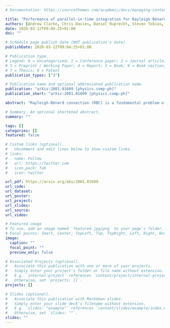 ```yaml
---
# Documentation: https://sourcethemes.com/academic/docs/managing-content/

title: "Performance of parallel-in-time integration for Rayleigh Bénard Convection"
authors: [Andrew Clarke, Chris Davies, Daniel Ruprecht, Steven Tobias, Jeffrey S. Oishi]
date: 2020-03-12T09:04:25+01:00
doi: ""

# Schedule page publish date (NOT publication's date).
publishDate: 2020-03-12T09:04:25+01:00

# Publication type.
# Legend: 0 = Uncategorized; 1 = Conference paper; 2 = Journal article;
# 3 = Preprint / Working Paper; 4 = Report; 5 = Book; 6 = Book section;
# 7 = Thesis; 8 = Patent
publication_types: ["3"]

# Publication name and optional abbreviated publication name.
publication: "arXiv:2001.01609 [physics.comp-ph]"
publication_short: "arXiv:2001.01609 [physics.comp-ph]"

abstract: "Rayleigh-Bénard convection (RBC) is a fundamental problem of fluid dynamics, with many applications to geophysical, astrophysical, and industrial flows. Understanding RBC at parameter regimes of interest requires complex physical or numerical experiments. Numerical simulations require large amounts of computational resources; in order to more efficiently use the large numbers of processors now available in large high performance computing clusters, novel parallelisation strategies are required. To this end, we investigate the performance of the parallel-in-time algorithm Parareal when used in numerical simulations of RBC. We present the first parallel-in-time speedups for RBC simulations at finite Prandtl number. We also investigate the problem of convergence of Parareal with respect to to statistical numerical quantities, such as the Nusselt number, and discuss the importance of reliable online stopping criteria in these cases."

# Summary. An optional shortened abstract.
summary: ""

tags: []
categories: []
featured: false

# Custom links (optional).
#   Uncomment and edit lines below to show custom links.
# links:
# - name: Follow
#   url: https://twitter.com
#   icon_pack: fab
#   icon: twitter

url_pdf: https://arxiv.org/abs/2001.01609
url_code:
url_dataset:
url_poster:
url_project:
url_slides:
url_source:
url_video:

# Featured image
# To use, add an image named `featured.jpg/png` to your page's folder. 
# Focal points: Smart, Center, TopLeft, Top, TopRight, Left, Right, BottomLeft, Bottom, BottomRight.
image:
  caption: ""
  focal_point: ""
  preview_only: false

# Associated Projects (optional).
#   Associate this publication with one or more of your projects.
#   Simply enter your project's folder or file name without extension.
#   E.g. `internal-project` references `content/project/internal-project/index.md`.
#   Otherwise, set `projects: []`.
projects: []

# Slides (optional).
#   Associate this publication with Markdown slides.
#   Simply enter your slide deck's filename without extension.
#   E.g. `slides: "example"` references `content/slides/example/index.md`.
#   Otherwise, set `slides: ""`.
slides: ""
---
```

